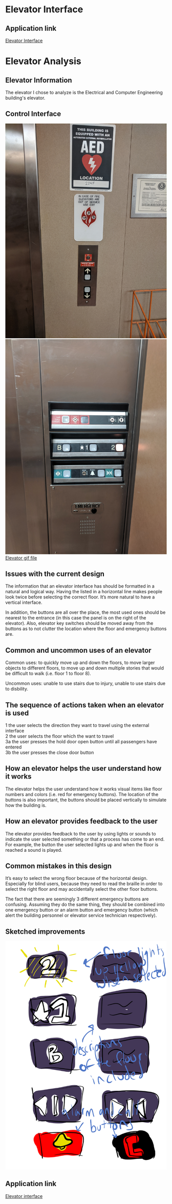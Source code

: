 # Elevator Interface
## Application link
[Elevator Interface](https://jwillg.github.io/ElevatorInterface/index.html)

# Elevator Analysis
## Elevator Information

The elevator I chose to analyze is the Electrical and Computer Engineering building's elevator.

## Control Interface

![Image](https://github.com/jwillg/ElevatorInterface/blob/master/ElevatorOut.jpg)
![Image](https://github.com/jwillg/ElevatorInterface/blob/master/ElevatorIn.jpg)
[Elevator gif file](https://imgur.com/a/zX7k5XX)


## Issues with the current design

The information that an elevator interface has should be formatted in a natural and logical way. Having the listed in a horizontal line makes people look twice before selecting the correct floor. It’s more natural to have a vertical interface.

In addition, the buttons are all over the place, the most used ones should be nearest to the entrance (in this case the panel is on the right of the elevator). Also, elevator key switches should be moved away from the buttons as to not clutter the location where the floor and emergency buttons are.

## Common and uncommon uses of an elevator

Common uses: to quickly move up and down the floors, to move larger objects to different floors, to move up and down multiple stories that would be difficult to walk (i.e. floor 1 to floor 8).

Uncommon uses: unable to use stairs due to injury, unable to use stairs due to disbility.

## The sequence of actions taken when an elevator is used

1 the user selects the direction they want to travel using the external interface <br />
2 the user selects the floor which the want to travel <br />
3a the user presses the hold door open button until all passengers have entered <br />
3b the user presses the close door button <br />

## How an elevator helps the user understand how it works

The elevator helps the user understand how it works visual items like floor numbers and colors (i.e. red for emergency buttons). The location of the buttons is also important, the buttons should be placed vertically to simulate how the building is.

## How an elevator provides feedback to the user

The elevator provides feedback to the user by using lights or sounds to indicate the user selected something or that a process has come to an end. For example, the button the user selected lights up and when the floor is reached a sound is played.

## Common mistakes in this design

It’s easy to select the wrong floor because of the horizontal design. Especially for blind users, because they need to read the braille in order to select the right floor and may accidentally select the other floor buttons.

The fact that there are seemingly 3 different emergency buttons are confusing. Assuming they do the same thing, they should be combined into one emergency button or an alarm button and emergency button (which alert the building personnel or elevator service technician respectively).

## Sketched improvements

![Image](https://github.com/jwillg/ElevatorInterface/blob/master/elevatorsketch.png)

## Application link

[Elevator interface](https://jwillg.github.io/ElevatorInterface/index.html)
